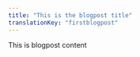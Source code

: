 ```yaml
---
title: "This is the blogpost title"
translationKey: "firstblogpost"
---
```

This is blogpost content
